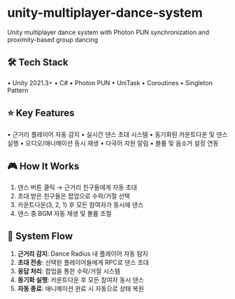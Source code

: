 # unity-multiplayer-dance-system

Unity multiplayer dance system with Photon PUN synchronization and proximity-based group dancing

## 🛠 Tech Stack

• Unity 2021.3+ 
• C# 
• Photon PUN 
• UniTask 
• Coroutines 
• Singleton Pattern 

## ⭐ Key Features

• 근거리 플레이어 자동 감지 
• 실시간 댄스 초대 시스템 
• 동기화된 카운트다운 및 댄스 실행 
• 오디오/애니메이션 동시 재생 
• 다국어 지원 알림 
• 볼륨 및 음소거 설정 연동

## 🎮 How It Works

1. 댄스 버튼 클릭 → 근거리 친구들에게 자동 초대
2. 초대 받은 친구들은 팝업으로 수락/거절 선택  
3. 카운트다운(3, 2, 1) 후 모든 참여자가 동시에 댄스
4. 댄스 중 BGM 자동 재생 및 볼륨 조절

## 🎯 System Flow

1. **근거리 감지**: Dance Radius 내 플레이어 자동 탐지
2. **초대 전송**: 선택된 플레이어들에게 RPC로 댄스 초대
3. **응답 처리**: 팝업을 통한 수락/거절 시스템
4. **동기화 실행**: 카운트다운 후 모든 참여자 동시 댄스
5. **자동 종료**: 애니메이션 완료 시 자동으로 상태 복원
